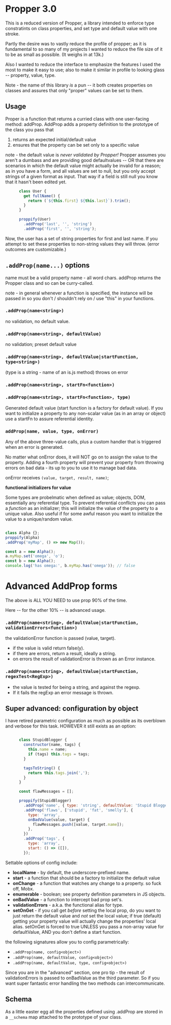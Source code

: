 # Propper 3.0

This is a reduced version of Propper, a library intended to enforce type constratints
on class properties, and set type and default value with one stroke. 

Partly the desire was to vastly reduce the profile of propper; 
as it is fundamental to so many of my projects I wanted to reduce
the file size of it to be as small as possible. (It weighs in at 13k.)

Also I wanted to reduce the interface to emphasize the features I used the most 
to make it easy to use; also to make it similar in profile to looking glass -- property, value, type. 

Note - the name of this library *is* a pun -- it both creates properties
on classes and assures that only "proper" values can be set to them. 

## Usage

Proper is a function that returns a curried class with one user-facing method: addProp. 
AddProp adds a property definition to the prototype of the class you pass that 

1. returns an expected initial/default value
2. ensures that the property can be set only to a specific value

note - the default value is *never validated by Propper!*
Propper assumes you aren't a dumbass and are providing good defaultvalues -- 
OR that there are scenarios in which the default value might actually be invalid for a reason; as in you have a form, 
and all values are set to null, but you only accept strings of a given format as input. That way if a field is still null
you know that it hasn't been edited yet. 

```javascript
      class User {
        get fullName() {
          return (`${this.first} ${this.last}`).trim();
        }
      }

      proppify(User)
        .addProp('last', '', 'string')
        .addProp('first', '', 'string');

```

Now, the user has a set of string properties for first and last name. 
If you attempt to set these properties to non-string values they will throw.
(error outcomes are customizable.) 

## `.addProp(name...)` options

name must be a valid property name - all word chars.
addProp returns the Propper class and so can be curry-called. 

note - in general whenever a function is specified, the instance will be passed in
so you don't / shouldn't rely on / use "this" in your functions. 

### `.addProp(name<string>)`
 
no validation, no default value.

### `.addProp(name<string>, defaultValue)` 

no validation; preset default value

### `.addProp(name<string>, defaultValue|startFunction, type<string>)` 

(type is a string - name of an is.js method) throws on error

### `.addProp(name<string>, startFn<function>)` 
### `.addProp(name<string>, startFn<function>, type)` 

Generated default value (start function is a factory for default value).
If you want to initialize a property to any non-scalar value (as in an array or object)
use a startFn to assure referential identity. 

### `addProp(name, value, type, onError)`

Any of the above three-value calls, plus a custom handler that 
is triggered when an error is generated. 

No matter what onError does, it will NOT go on to assign the value to
the property. Adding a fourth property will prevent your property from 
throwing errors on bad data - its up to you to use it to manage bad data.

onError receives `(value, target, result, name)`;

**functional initializers for value**

Some types are probelmatic when defined as value; objects, DOM, essentially any
referential type. To prevent referential conflicts you can pass a *function*
as an initializer; this will initialize the value of the property to a unique
value. Also useful if for some awful reason you want to initialize the value
to a unique/random value. 

```javascript

class Alpha {};
proppify(Alpha)
.addProp('myMap', () => new Map());

const a = new Alpha();
a.myMap.set('omega', 'o');
const b = new Alpha();
console.log('has omega:', b.myMap.has('omega')); // false
```

# Advanced AddProp forms

The above is ALL YOU NEED to use prop 90% of the time. 

Here -- for the other 10% -- is advanced usage.

### `.addProp(name<string>, defaultValue|startFunction, validationErrors<function>)` 

the validationError function is passed (value, target).

* if the value is valid return false(y). 
* if there are errors, return a result, ideally a string. 
* on errors the result of validationError is thrown as an Error instance. 

### `.addProp(name<string>, defaultValue|startFunction, regexTest<RegExp>)` 

* the value is tested for being a string, and against the regexp. 
* If it fails the regExp an error message is thrown. 

## Super advanced: configuration by object

I have retired parametric configuration as much as possible as its overblown
and verbose for this task. HOWEVER it still exists as an option:

```javascript

      class StupidBlogger {
        constructor(name, tags) {
          this.name = name;
          if (tags) this.tags = tags;
        }

        tagsToString() {
          return this.tags.join(',');
        }
      }

      const flawMessages = [];

      proppify(StupidBlogger)
        .addProp('name', { type: 'string', defaultValue: 'Stupid Blogger' })
        .addProp('flaws', ['stupid', 'fat', 'smelly'], {
          type: 'array',
          onBadValue(value, target) {
            flawMessages.push([value, target.name]);
          },
        })
        .addProp('tags', {
          type: 'array',
          start: () => ([]),
        });

```

Settable options of config include:

* **localName** - by default, the underscore-prefixed name. 
* **start** - a function that should be a factory to initialize the default value
* **onChange** - a function that watches any change to a property. so fuck off, Mobx.
* **enumerable** - boolean; see property definition parameters in JS objects. 
* **onBadValue** - a function to intercept bad prop set's. 
* **validationErrors** - a.k.a. the functional alias for type. 
* **setOnGet** - if you call get *before* setting the local prop,
  do you want to just return the default value and *not* set the local value;
  if true (default) getting your property value will actually change the properties'
  local alias. setOnGet is forced to true UNLESS you pass a non-array value
  for defaultValue, AND you don't define a start function. 
  
the following signatures allow you to config parametrically:

* `.addProp(name, config<object>)`
* `.addProp(name, defaultValue, config<object>)`
* `.addProp(name, defaultValue, type, config<object>)`

Since you are in the "advanced" section, one pro tip - the result of validationErrors
is passed to onBadValue as the third parameter. So if you want super fantastic 
error handling the two methods can intercommunicate. 

## Schema

As a little easter egg all the properties defined using .addProp
are stored in a `__schema` map attached to the prototype of your class. 
